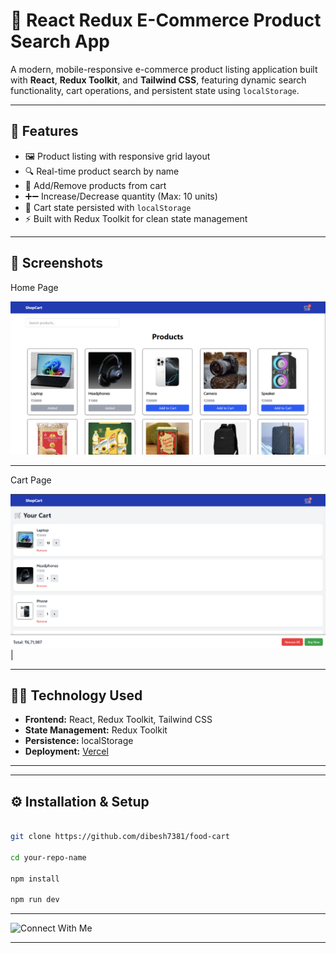 # 🛒 React Redux E-Commerce Product Search App

A modern, mobile-responsive e-commerce product listing application built with **React**, **Redux Toolkit**, and **Tailwind CSS**, featuring dynamic search functionality, cart operations, and persistent state using `localStorage`.

---

## 🚀 Features

- 🖼️ Product listing with responsive grid layout  
- 🔍 Real-time product search by name  
- 🛒 Add/Remove products from cart  
- ➕➖ Increase/Decrease quantity (Max: 10 units)  
- 💾 Cart state persisted with `localStorage`  
- ⚡ Built with Redux Toolkit for clean state management  

---

## 📸 Screenshots

 Home Page

 ![Home](src/Screenshots/2.png) 

 ---

 Cart Page

 ![Cart](src/Screenshots/1.png) |

---

## 🧑‍💻 Technology Used

- **Frontend:** React, Redux Toolkit, Tailwind CSS  
- **State Management:** Redux Toolkit  
- **Persistence:** localStorage  
- **Deployment:** [Vercel](https://food-cart-liart.vercel.app/)

---

---

## ⚙️ Installation & Setup

```bash

git clone https://github.com/dibesh7381/food-cart

cd your-repo-name

npm install

npm run dev
```

---

![Connect With Me](https://github.com/dibesh7381)

---







